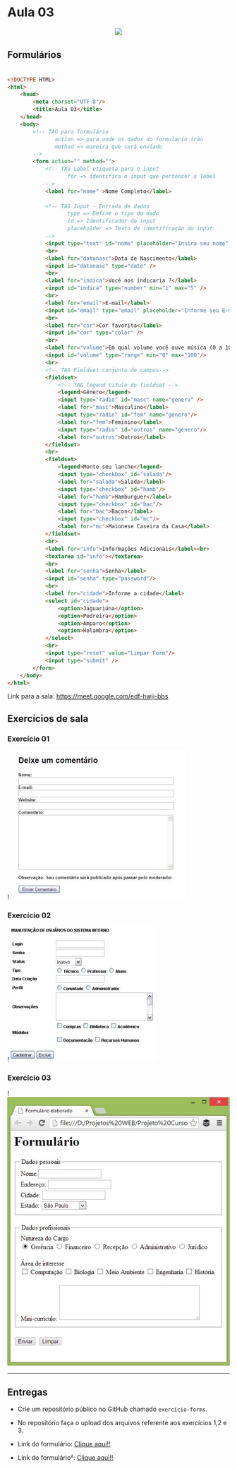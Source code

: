# Aula 03

<div align = "center">
<img src="https://github.com/user-attachments/assets/e1f2fa40-819d-44ef-927f-0ccd7ad67aa8" />
</div>

## Formulários

```html

<!DOCTYPE HTML>
<html>
	<head>
		<meta charset="UTF-8"/>
		<title>Aula 03</title>
	</head>
	<body>
		<!-- TAG para formulário 
		       action => para onde os dados do formulario irão
		       method => maneira que será enviado
		-->
		<form action="" method="">
			<!-- TAG Label etiqueta para o input 
			       for => identifica o input que pertencer a label
			-->
			<label for="nome" >Nome Completo</label>

			<!-- TAG Input - Entrada de dados
			       type => Define o tipo do dado
			       id => Identificador do input
			       placeholder => Texto de identificação do input
			-->
			<input type="text" id="nome" placeholder="Insira seu nome" required/>
			<br>
			<label for="datanasc">Data de Nascimento</label>
			<input id="datanasc" type="date" />
			<br>
			<label for="indica">Você nos indicaria ?</label>
			<input id="indica" type="number" min="1" max="5" />
			<br>
			<label for="email">E-mail</label>
			<input id="email" type="email" placeholder="Informe seu E-mail" />
			<br>
			<label for="cor">Cor favorita</label>
			<input id="cor" type="color" />
			<br>
			<label for="volume">Em qual volume você ouve música (0 a 100)</label>
			<input id="volume" type="range" min="0" max="100"/>
			<br>
			<!-- TAG Fieldset conjunto de campos-->
			<fieldset>
				<!-- TAG legend titulo do fieldset -->
				<legend>Gênero</legend>
				<input type="radio" id="masc" name="genero" />
				<label for="masc">Masculino</label>
				<input type="radio" id="fem" name="genero"/>
				<label for="fem">Feminino</label>
				<input type="radio" id="outros" name="genero"/>
				<label for="outros">Outros</label>
			</fieldset>
			<br>
			<fieldset>
				<legend>Monte seu lanche</legend>
				<input type="checkbox" id="salada"/>
				<label for="salada">Salada</label>
				<input type="checkbox" id="hamb"/>
				<label for="hamb">Hamburguer</label>
				<input type="checkbox" id="bac"/>
				<label for="bac">Bacon</label>
				<input type="checkbox" id="mc"/>
				<label for="mc">Maionese Caseira da Casa</label>
			</fieldset>
			<br>
			<label for="info">Informações Adicionais</label><br>
			<textarea id="info"></textarea>
			<br>	
			<label for="senha">Senha</label>
			<input id="senha" type="password"/>
			<br>
			<label for="cidade">Informe a cidade</label>
			<select id="cidade">
				<option>Jaguariúna</option>
				<option>Pedreira</option>
				<option>Amparo</option>
				<option>Holambra</option>
			</select>
			<br>
			<input type="reset" value="Limpar Form"/>
			<input type="submit" />
		</form>
	</body>
</html>

```

Link para a sala: https://meet.google.com/edf-hwji-bbs

## Exercícios de sala

### Exercício 01

!![ex1](./exp01.jpg)

### Exercício 02

!![ex2](./exp02.jpg)

### Exercício 03

!![ex3](./exp03.jpg)

<hr/>

## Entregas
- Crie um repositório público no GitHub chamado `exercício-forms`.

- No repositório faça o upload dos arquivos referente aos exercícios 1,2 e 3.

- Link do formulário: <a href="https://forms.gle/dLq8YJSWH6e6z1hp6">Clique aqui!!</a>

- Link do formulário²: <a href="https://forms.gle/URtCESYYvuSNEYLh9">Clique aqui!!</a>
